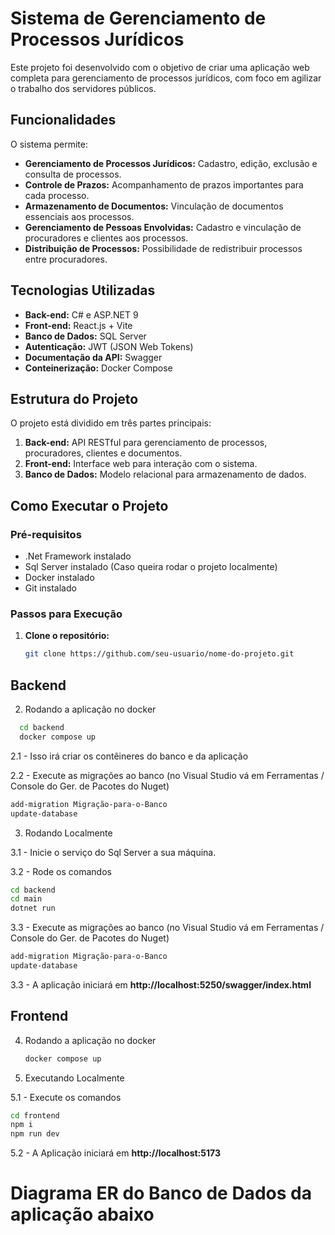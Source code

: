 # Sistema de Gerenciamento de Processos Jurídicos

Este projeto foi desenvolvido com o objetivo de criar uma aplicação web completa para gerenciamento de processos jurídicos, com foco em agilizar o trabalho dos servidores públicos.

## Funcionalidades

O sistema permite:

- **Gerenciamento de Processos Jurídicos:** Cadastro, edição, exclusão e consulta de processos.
- **Controle de Prazos:** Acompanhamento de prazos importantes para cada processo.
- **Armazenamento de Documentos:** Vinculação de documentos essenciais aos processos.
- **Gerenciamento de Pessoas Envolvidas:** Cadastro e vinculação de procuradores e clientes aos processos.
- **Distribuição de Processos:** Possibilidade de redistribuir processos entre procuradores.

## Tecnologias Utilizadas

- **Back-end:** C# e ASP.NET 9
- **Front-end:** React.js + Vite
- **Banco de Dados:** SQL Server
- **Autenticação:** JWT (JSON Web Tokens)
- **Documentação da API:** Swagger
- **Conteinerização:** Docker Compose 

## Estrutura do Projeto

O projeto está dividido em três partes principais:

1. **Back-end:** API RESTful para gerenciamento de processos, procuradores, clientes e documentos.
2. **Front-end:** Interface web para interação com o sistema.
3. **Banco de Dados:** Modelo relacional para armazenamento de dados.

## Como Executar o Projeto

### Pré-requisitos

- .Net Framework instalado
- Sql Server instalado (Caso queira rodar o projeto localmente)
- Docker instalado
- Git instalado

### Passos para Execução

1. **Clone o repositório:**

   ```bash
   git clone https://github.com/seu-usuario/nome-do-projeto.git
   ```
## Backend
   
2. Rodando a aplicação no docker

```bash
  cd backend
  docker compose up
```
2.1 - Isso irá criar os contêineres do banco e da aplicação

2.2 - Execute as migrações ao banco (no Visual Studio vá em Ferramentas / Console do Ger. de Pacotes do Nuget)

```bash
add-migration Migração-para-o-Banco
update-database
```

3. Rodando Localmente

3.1 - Inicie o serviço do Sql Server a sua máquina.

3.2 - Rode os comandos

```bash
cd backend
cd main
dotnet run
```

3.3 - Execute as migrações ao banco (no Visual Studio vá em Ferramentas / Console do Ger. de Pacotes do Nuget)

```bash
add-migration Migração-para-o-Banco
update-database
```

3.3 - A aplicação iniciará em **http://localhost:5250/swagger/index.html**

## Frontend

4. Rodando a aplicação no docker

   ```bash
   docker compose up
   ```
5. Executando Localmente

5.1 - Execute os comandos 

```bash
cd frontend
npm i
npm run dev
```
5.2 - A Aplicação iniciará em **http://localhost:5173**

# Diagrama ER do Banco de Dados da aplicação abaixo 



